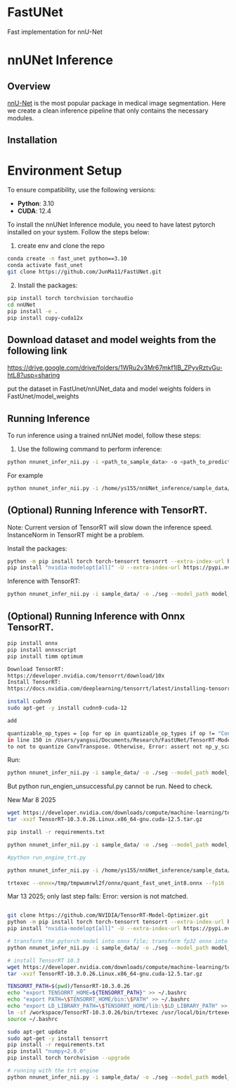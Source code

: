 # FastUNet
Fast implementation for nnU-Net

# nnUNet Inference

## Overview
[nnU-Net](https://github.com/MIC-DKFZ/nnUNet) is the most popular package in medical image segmentation. 
Here we create a clean inference pipeline that only contains the necessary modules. 

## Installation

# Environment Setup

To ensure compatibility, use the following versions:

- **Python**: 3.10  
- **CUDA**: 12.4 

To install the nnUNet Inference module, you need to have latest pytorch installed on your system. Follow the steps below:

1. create env and clone the repo
```bash
conda create -n fast_unet python==3.10
conda activate fast_unet
git clone https://github.com/JunMa11/FastUNet.git
```

2. Install the packages:
```bash
pip install torch torchvision torchaudio
cd nnUNet
pip install -e .
pip install cupy-cuda12x
```
## Download dataset and model weights from the following link
https://drive.google.com/drive/folders/1WRu2v3Mr67mkf1lB_ZPyvRztvGu-htL8?usp=sharing

put the dataset in FastUnet/nnUNet_data and model weights folders in FastUnet/model_weights

## Running Inference

To run inference using a trained nnUNet model, follow these steps:

1. Use the following command to perform inference:

```bash
python nnunet_infer_nii.py -i <path_to_sample_data> -o <path_to_predictions> --model_path <path_to_model_weight>
```

For example

```bash
python nnunet_infer_nii.py -i /home/ys155/nnUNet_inference/sample_data/ -o ./seg --model_path /home/ys155/fastUNet/model_weights/701/nnUNetTrainerMICCAI_repvgg__nnUNetPlans__3d_fullres
```


## (Optional) Running Inference with TensorRT.

Note: Current version of TensorRT will slow down the inference speed. InstanceNorm in TensorRT might be a problem.

Install the packages:

```bash
python -m pip install torch torch-tensorrt tensorrt --extra-index-url https://download.pytorch.org/whl/cu124
pip install "nvidia-modelopt[all]" -U --extra-index-url https://pypi.nvidia.com
```

Inference with TensorRT:
```bash
python nnunet_infer_nii.py -i sample_data/ -o ./seg --model_path model_weights/701/nnUNetTrainerMICCAI__nnUNetPlans__3d_fullres --trt
```

## (Optional) Running Inference with Onnx TensorRT.
```bash
pip install onnx
pip install onnxscript
pip install timm optimum

Download TensorRT:
https://developer.nvidia.com/tensorrt/download/10x
Install TensorRT:
https://docs.nvidia.com/deeplearning/tensorrt/latest/installing-tensorrt/installing.html#

install cudnn9
sudo apt-get -y install cudnn9-cuda-12

add 

quantizable_op_types = [op for op in quantizable_op_types if op != "ConvTranspose"]
in line 150 in /Users/yangsui/Documents/Research/FastUNet/TensorRT-Model-Optimizer/modelopt/onnx/quantization/int8.py,
to not to quantize ConvTranspose. Otherwise, Error: assert not np_y_scale.shape or w32.shape[-1] == np_y_scale.shape[0].
```
Run:
```bash
python nnunet_infer_nii.py -i sample_data/ -o ./seg --model_path model_weights/701/nnUNetTrainerMICCAI__nnUNetPlans__3d_fullres --onnx_trt 
```

But python run_engien_unsuccessful.py cannot be run. Need to check.


New Mar 8 2025
```bash
wget https://developer.nvidia.com/downloads/compute/machine-learning/tensorrt/10.3.0/tars/TensorRT-10.3.0.26.Linux.x86_64-gnu.cuda-12.5.tar.gz
tar -xvzf TensorRT-10.3.0.26.Linux.x86_64-gnu.cuda-12.5.tar.gz

pip install -r requirements.txt

python nnunet_infer_nii.py -i sample_data/ -o ./seg --model_path model_weights/701/nnUNetTrainerMICCAI__nnUNetPlans__3d_fullres --onnx_trt

#python run_engine_trt.py

python nnunet_infer_nii.py -i /home/ys155/nnUNet_inference/sample_data/ -o ./seg --model_path /home/ys155/fastUNet/model_weights/701/nnUNetTrainerMICCAI__nnUNetPlans__3d_fullres --run_engine_trt

trtexec --onnx=/tmp/tmpwumrwl2f/onnx/quant_fast_unet_int8.onnx --fp16 --int8 --saveEngine=/tmp/tmpwumrwl2f/quant_fast_unet_int8/quant_fast_unet_int8.engine --skipInference --builderOptimizationLevel=4 --verbose --exportLayerInfo=/tmp/tmpwumrwl2f/quant_fast_unet_int8/quant_fast_unet_int8.engine.graph.json

```


Mar 13 2025; only last step fails: Error: version is not matched.
```bash

git clone https://github.com/NVIDIA/TensorRT-Model-Optimizer.git
python -m pip install torch torch-tensorrt tensorrt --extra-index-url https://download.pytorch.org/whl/cu124
pip install "nvidia-modelopt[all]" -U --extra-index-url https://pypi.nvidia.com

# transform the pytorch model into onnx file; transform fp32 onnx into INT8 onnx.
python nnunet_infer_nii.py -i sample_data/ -o ./seg --model_path model_weights/701/nnUNetTrainerMICCAI__nnUNetPlans__3d_fullres --onnx_trt

# install TensorRT 10.3
wget https://developer.nvidia.com/downloads/compute/machine-learning/tensorrt/10.3.0/tars/TensorRT-10.3.0.26.Linux.x86_64-gnu.cuda-12.5.tar.gz
tar -xvzf TensorRT-10.3.0.26.Linux.x86_64-gnu.cuda-12.5.tar.gz

TENSORRT_PATH=$(pwd)/TensorRT-10.3.0.26
echo "export TENSORRT_HOME=${TENSORRT_PATH}" >> ~/.bashrc
echo "export PATH=\$TENSORRT_HOME/bin:\$PATH" >> ~/.bashrc
echo "export LD_LIBRARY_PATH=\$TENSORRT_HOME/lib:\$LD_LIBRARY_PATH" >> ~/.bashrc
ln -sf /workspace/TensorRT-10.3.0.26/bin/trtexec /usr/local/bin/trtexec
source ~/.bashrc

sudo apt-get update
sudo apt-get -y install tensorrt
pip install -r requirements.txt
pip install "numpy<2.0.0"
pip install torch torchvision --upgrade

# running with the trt engine
python nnunet_infer_nii.py -i sample_data/ -o ./seg --model_path model_weights/701/nnUNetTrainerMICCAI__nnUNetPlans__3d_fullres --run_engine_trt

```


